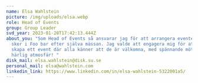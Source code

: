 ```yaml
---
name: Elsa Wahlstein
picture: /img/uploads/elsa.webp
role: Head of Events
group: Group Leader
svd_year: 2023-01-28T17:42:13.444Z
about_you: "Som Head of Events så ansvarar jag för att arrangera eventet som
  sker i Foo bar efter själva mässan. Jag valde att engagera mig för att kunna
  skapa ett event där alla känner att de är välkomna, med spännande möten i en
  härlig atmosfär! "
disk_mail: elsa.wahlstein@disk.su.se
personal_mail: elsa@wahlstein.com
linkedin_link: https://www.linkedin.com/in/elsa-wahlstein-5322001a5/
---
```

